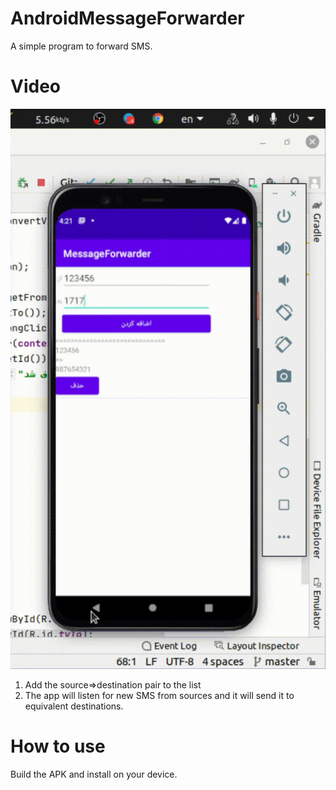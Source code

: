 # AndroidMessageForwarder
A simple program to forward SMS.

# Video
![Forwarding SMS on Android from specific source numbers](output.gif)
1. Add the source=>destination pair to the list
2. The app will listen for new SMS from sources and it will send it to equivalent destinations.

# How to use
Build the APK and install on your device.